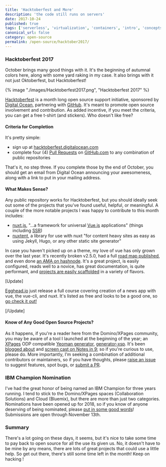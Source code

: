 ```yaml
---
title: 'Hacktoberfest and More'
description: 'the code still runs on servers'
date: 2017-10-24
published: true
tags: ['serverless', 'virtualization', 'containers', 'intro', 'concepts', 'open-source']
canonical_url: false
category: open-source
permalink: /open-source/hacktober2017/
---
```


### Hacktoberfest 2017

October brings many good things with it. It's the beginning of autumnal colors here, along with some yard raking in my case. It also brings with it not just Oktoberfest, but Hacktoberfest!

{% image "./images/Hacktoberfest2017.png", "Hacktoberfest 2017" %}

[Hacktoberfest][hacktoberfest-url] is a month long open source support initiative, sponsored by [Digital Ocean][dig-ocean], partnering with [GitHub][gh-url]. It's meant to promote open source involvement and contribution. As added incentive, if you meet the criteria, you can get a free t-shirt (and stickers). Who doesn't like free?

#### Criteria for Completion

It's pretty simple:

- sign up at [hacktoberfest.digitalocean.com][hacktoberfest-url]
- complete four (4) [Pull Requests][gh-pr] on [GitHub.com][gh-url] to any combination of public repositories

That's it, no step three. If you complete those by the end of October, you should get an email from Digital Ocean announcing your awesomeness, along with a link to put in your mailing address.

#### What Makes Sense?

Any public repository works for Hacktoberfest, but you should ideally seek out some of the projects that you've found useful, helpful, or meaningful. A couple of the more notable projects I was happy to contribute to this month includes:

- [nuxt.js][nuxt-url], "...a framework for universal [Vue.js][vue-url] applications" (things including [SSR][ssr])
- [nuxtent][nuxtent-url], a library for use with nuxt "for content heavy sites as easy as using Jekyll, Hugo, or any other static site generator"

In case you haven't picked up on a theme, my love of vue has only grown over the last year. It's recently broken v2.5.0, had a full [road map published][vue-roadmap], and even done [an AMA on hashnode][vue-ama]. It's a great project, is easily configured, reads well to a novice, has great documentation, is quite performant, and [projects are easily scaffolded][vue-cli] in a variety of flavors.

[Update]

[Egghead.io][egghead] just release a full course covering creation of a news app with vue, the vue-cli, and nuxt. It's listed as free and looks to be a good one, so [go check it out!][vue-nuxt-egghead]

[/Update]

#### Know of Any Good Open Source Projects?

As it happens, if you're a reader here from the Domino/XPages community, you may be aware of a tool I launched at the beginning of the year; an [XPages][xpages] ODP compatible [Yeoman generator][yeo], [generator-xsp][gen-xsp]. It's been [blogged about][gen-xsp-blog] and [screen cast on Notes in 9][gen-xsp-ni9]; so if you're curious to use, please do. More importantly, I'm seeking a combination of additional contributors or maintainers, so if you have thoughts, please [raise an issue][gen-xsp-iss] to suggest features, spot bugs, or [submit a PR][gen-xsp-pr].

### IBM Champion Nomination

I've had the great honor of being named an IBM Champion for three years running. I tend to stick to the Domino/XPages spaces (Collaboration Solutions) and Cloud (Bluemix), but there are more than just two categories. Nominations have been opened up for 2018, so if you know of anyone deserving of being nominated, please [put in some good words][ibm-champion-nomination]! Submissions are open through November 13th.

### Summary

There's a lot going on these days, it seems, but it's nice to take some time to pay back to open source for all the use its given us. No, it doesn't have to be mine by any means, there are lots of great projects that could use a little help. So get out there, there's still some time left in the month! Keep on hacking !

[hacktoberfest-url]: https://hacktoberfest.digitalocean.com/
[gh-url]: https://github.com/
[dig-ocean]: https://www.digitalocean.com/
[gh-pr]: https://help.github.com/articles/about-pull-requests/
[nuxt-url]: https://nuxtjs.org/
[vue-url]: https://vuejs.org/
[ssr]: https://nuxtjs.org/guide#server-rendered-universal-ssr-
[nuxtent-url]: https://nuxtent.now.sh/
[vue-roadmap]: https://github.com/vuejs/roadmap
[vue-ama]: https://hashnode.com/ama/with-vuejs-team-cj7itlrki03ae62wuv2r2005s
[xpages]: https://xpages.info/
[yeo]: https://yeoman.io/learning/
[gen-xsp]: https://github.com/edm00se/generator-xsp
[gen-xsp-blog]: https://edm00se.io/self-promotion/ni9-node-tools-grab-bag/
[gen-xsp-ni9]: https://www.notesin9.com/2017/04/04/notesin9-205-leverage-domino-development-with-new-tools/
[gen-xsp-iss]: https://github.com/edm00se/generator-xsp/issues/new
[gen-xsp-pr]: https://github.com/edm00se/generator-xsp/pull/new/master
[ibm-champion-nomination]: https://www.ibm.com/developerworks/champion/nominate.html
[vue-cli]: https://github.com/vuejs/vue-cli
[egghead]: https://egghead.io/
[vue-nuxt-egghead]: https://egghead.io/courses/create-a-news-app-with-vue-js-and-nuxt
